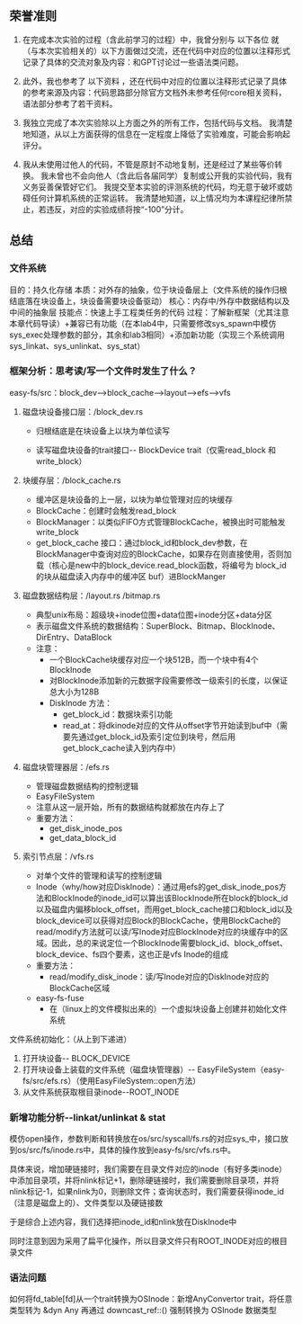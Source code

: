 ## 荣誉准则
1. 在完成本次实验的过程（含此前学习的过程）中，我曾分别与 以下各位 就（与本次实验相关的）以下方面做过交流，还在代码中对应的位置以注释形式记录了具体的交流对象及内容：和GPT讨论过一些语法类问题。

2. 此外，我也参考了 以下资料 ，还在代码中对应的位置以注释形式记录了具体的参考来源及内容：代码思路部分除官方文档外未参考任何rcore相关资料，语法部分参考了若干资料。

3. 我独立完成了本次实验除以上方面之外的所有工作，包括代码与文档。 我清楚地知道，从以上方面获得的信息在一定程度上降低了实验难度，可能会影响起评分。

4. 我从未使用过他人的代码，不管是原封不动地复制，还是经过了某些等价转换。 我未曾也不会向他人（含此后各届同学）复制或公开我的实验代码，我有义务妥善保管好它们。 我提交至本实验的评测系统的代码，均无意于破坏或妨碍任何计算机系统的正常运转。 我清楚地知道，以上情况均为本课程纪律所禁止，若违反，对应的实验成绩将按“-100”分计。

## 总结
### 文件系统
目的：持久化存储
本质：对外存的抽象，位于块设备层上（文件系统的操作归根结底落在块设备上，块设备需要块设备驱动）
核心：内存中/外存中数据结构以及中间的抽象层
技能点：快速上手工程类任务的代码
过程：了解新框架（尤其注意本章代码导读）+兼容已有功能（在本lab4中，只需要修改sys_spawn中模仿sys_exec处理参数的部分，其余和lab3相同）+添加新功能（实现三个系统调用 sys_linkat、sys_unlinkat、sys_stat）

### 框架分析：思考读/写一个文件时发生了什么？
easy-fs/src：block_dev-->block_cache-->layout-->efs-->vfs
1. 磁盘块设备接口层：/block_dev.rs

    * 归根结底是在块设备上以块为单位读写

    * 读写磁盘块设备的trait接口-- BlockDevice trait（仅需read_block 和 write_block）

2. 块缓存层：/block_cache.rs
    * 缓冲区是块设备的上一层，以块为单位管理对应的块缓存
    * BlockCache：创建时会触发read_block
    * BlockManager：以类似FIFO方式管理BlockCache，被换出时可能触发write_block
    * get_block_cache 接口：通过block_id和block_dev参数，在BlockManager中查询对应的BlockCache，如果存在则直接使用，否则加载（核心是new中的block_device.read_block函数，将编号为 block_id 的块从磁盘读入内存中的缓冲区 buf）进BlockManger
3. 磁盘数据结构层：/layout.rs /bitmap.rs
    * 典型unix布局：超级块+inode位图+data位图+inode分区+data分区
    * 表示磁盘文件系统的数据结构：SuperBlock、Bitmap、BlockInode、DirEntry、DataBlock
    * 注意：
        * 一个BlockCache块缓存对应一个块512B，而一个块中有4个BlockInode
        * 对BlockInode添加新的元数据字段需要修改一级索引的长度，以保证总大小为128B
        * DiskInode 方法：
            * get_block_id：数据块索引功能
            * read_at：将dkinode对应的文件从offset字节开始读到buf中（需要先通过get_block_id及索引定位到块号，然后用get_block_cache读入到内存中）
4. 磁盘块管理器层：/efs.rs
    * 管理磁盘数据结构的控制逻辑
    * EasyFileSystem
    * 注意从这一层开始，所有的数据结构就都放在内存上了
    * 重要方法：
        * get_disk_inode_pos
        * get_data_block_id
5. 索引节点层：/vfs.rs
    * 对单个文件的管理和读写的控制逻辑
    * Inode（why/how对应DiskInode）：通过用efs的get_disk_inode_pos方法和BlockInode的inode_id可以算出该BlockInode所在block的block_id以及磁盘内偏移block_offset，而用get_block_cache接口和block_id以及block_device可以获得对应Block的BlockCache，使用BlockCache的read/modify方法就可以读/写Inode对应BlockInode对应的块缓存中的区域。因此，总的来说定位一个BlockInode需要block_id、block_offset、block_device、fs四个要素，这也正是vfs Inode的组成
    * 重要方法：
        * read/modify_disk_inode：读/写Inode对应的DiskInode对应的BlockCache区域
    * easy-fs-fuse
        * 在（linux上的文件模拟出来的）一个虚拟块设备上创建并初始化文件系统
        
文件系统初始化：（从上到下递进）
1. 打开块设备-- BLOCK_DEVICE
2. 打开块设备上装载的文件系统（磁盘块管理器）-- EasyFileSystem（easy-fs/src/efs.rs）（使用EasyFileSystem::open方法）
3. 从文件系统获取根目录inode--ROOT_INODE

### 新增功能分析--linkat/unlinkat & stat
模仿open操作，参数判断和转换放在os/src/syscall/fs.rs的对应sys_中，接口放到os/src/fs/inode.rs中，具体的操作放到easy-fs/src/vfs.rs中。

具体来说，增加硬链接时，我们需要在目录文件对应的inode（有好多类inode）中添加目录项，并将nlink标记+1，删除硬链接时，我们需要删除目录项，并将nlink标记-1，如果nlink为0，则删除文件；查询状态时，我们需要获得inode_id（注意是磁盘上的）、文件类型以及硬链接数

于是综合上述内容，我们选择把inode_id和nlink放在DiskInode中

同时注意到因为采用了扁平化操作，所以目录文件只有ROOT_INODE对应的根目录文件

### 语法问题
如何将fd_table[fd]从一个trait转换为OSInode：新增AnyConvertor trait，将任意类型转为 &dyn Any 再通过 downcast_ref::<OSInode>() 强制转换为 OSInode 数据类型
